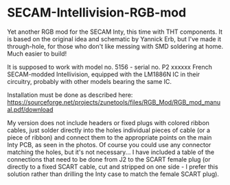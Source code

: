 # SECAM-Intellivision-RGB-mod
Yet another RGB mod for the SECAM Inty, this time with THT components. It is based on the original idea and schematic by Yannick Erb, but I've made it through-hole, for those who don't like messing with SMD soldering at home. Much easier to build!

It is supposed to work with model no. 5156 - serial no. P2 xxxxxx French SECAM-modded Intellivision, equipped with the LM1886N IC in their circuitry, probably with other models bearing the same IC.

Installation must be done as described here:
https://sourceforge.net/projects/zunetools/files/RGB_Mod/RGB_mod_manual.pdf/download

My version does not include headers or fixed plugs with colored ribbon cables, just solder directly into the holes individual pieces of cable (or a piece of ribbon) and connect them to the appropriate points on the main Inty PCB, as seen in the photos. Of course you could use any connector matching the holes, but it's not necessary...
I have included a table of the connections that need to be done from J2 to the SCART female plug (or directly to a fixed SCART cable, cut and stripped on one side - I prefer this solution rather than drilling the Inty case to match the female SCART plug).

